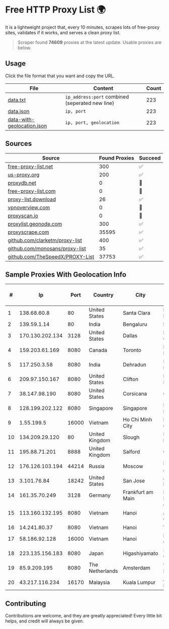
# Free HTTP Proxy List 🌍

It is a lightweight project that, every 10 minutes, scrapes lots of free-proxy sites, validates if it works, and serves a clean proxy list.


> Scraper found **74609** proxies at the latest update. Usable proxies are below.

## Usage

Click the file format that you want and copy the URL.


|File|Content|Count|
|----|-------|-----|
|[data.txt](https://raw.githubusercontent.com/themiralay/Proxy-List-World/master/data.txt)|`ip_address:port` combined (seperated new line)|223|
|[data.json](https://raw.githubusercontent.com/themiralay/Proxy-List-World/master/data.json)|`ip, port`|223|
|[data-with-geolocation.json](https://raw.githubusercontent.com/themiralay/Proxy-List-World/master/data-with-geolocation.json)|`ip, port, geolocation`|223|

## Sources

|Source|Found Proxies|Succeed|
|------|-------------|-------|
|[free-proxy-list.net](https://free-proxy-list.net)|300|✅|
|[us-proxy.org](https://www.us-proxy.org)|200|✅|
|[proxydb.net](http://proxydb.net)|0|🚫|
|[free-proxy-list.com](https://free-proxy-list.com/?page=&port=&type%5B%5D=http&type%5B%5D=https&up_time=0&search=Search)|0|🚫|
|[proxy-list.download](https://www.proxy-list.download/HTTP)|26|✅|
|[vpnoverview.com](https://vpnoverview.com/privacy/anonymous-browsing/free-proxy-servers)|0|🚫|
|[proxyscan.io](https://www.proxyscan.io)|0|🚫|
|[proxylist.geonode.com](https://proxylist.geonode.com/api/proxy-list?limit=300&page=1&sort_by=lastChecked&sort_type=desc&protocols=http,https)|300|✅|
|[proxyscrape.com](https://api.proxyscrape.com/v2/?request=displayproxies&protocol=http&timeout=10000&country=all&ssl=all&anonymity=all)|35595|✅|
|[github.com/clarketm/proxy-list](https://raw.githubusercontent.com/clarketm/proxy-list/master/proxy-list-raw.txt)|400|✅|
|[github.com/monosans/proxy-list](https://raw.githubusercontent.com/monosans/proxy-list/main/proxies/http.txt)|35|✅|
|[github.com/TheSpeedX/PROXY-List](https://raw.githubusercontent.com/TheSpeedX/PROXY-List/master/http.txt)|37753|✅|


## Sample Proxies With Geolocation Info

|#|Ip|Port|Country|City|Internet Service Provider|
|-|--|----|-------|----|-------------------------|
|1|138.68.60.8|80|United States|Santa Clara|DigitalOcean, LLC|
|2|139.59.1.14|80|India|Bengaluru|DIGITALOCEAN|
|3|170.130.202.134|3128|United States|Dallas|Eonix Corporation|
|4|159.203.61.169|8080|Canada|Toronto|DigitalOcean, LLC|
|5|117.250.3.58|8080|India|Dehradun|Bharat Sanchar Nigam Ltd|
|6|209.97.150.167|8080|United States|Clifton|DigitalOcean, LLC|
|7|38.147.98.190|8080|United States|Corsicana|Corsicana ISD|
|8|128.199.202.122|8080|Singapore|Singapore|DigitalOcean, LLC|
|9|1.55.199.5|16000|Vietnam|Ho Chi Minh City|FPT Telecom Company|
|10|134.209.29.120|80|United Kingdom|Slough|DigitalOcean, LLC|
|11|195.88.71.201|8888|United Kingdom|Salford|OVH SAS|
|12|176.126.103.194|44214|Russia|Moscow|Miglovets Egor Andreevich|
|13|3.101.76.84|18242|United States|San Jose|Amazon.com, Inc.|
|14|161.35.70.249|3128|Germany|Frankfurt am Main|DigitalOcean, LLC|
|15|113.160.132.195|8080|Vietnam|Hanoi|VietNam Post and Telecom Corporation|
|16|14.241.80.37|8080|Vietnam|Hanoi|VNPT|
|17|58.186.92.128|16000|Vietnam|Hanoi|FPT Telecom Company|
|18|223.135.156.183|8080|Japan|Higashiyamato|So-net Corporation|
|19|85.9.209.195|8080|The Netherlands|Amsterdam|UPCLOUD-RESERVE|
|20|43.217.116.234|16170|Malaysia|Kuala Lumpur|Amazon.com, Inc.|



## Contributing

Contributions are welcome, and they are greatly appreciated! Every
little bit helps, and credit will always be given.

